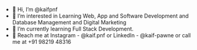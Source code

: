 - 👋 Hi, I’m @kaifpnf
- 👀 I’m interested in Learning Web, App and Software Development and Database Management and Digital Marketing
- 🌱 I’m currently learning Full Stack Development.
- 💼 Reach me at Instagram - @kaif.pnf or LinkedIn - @kaif-pawne or call me at +91 98219 48316

<!---
kaifpnf/kaifpnf is a ✨ special ✨ repository because its `README.md` (this file) appears on your GitHub profile.
You can click the Preview link to take a look at your changes.
--->
